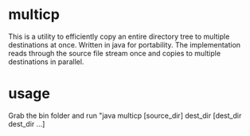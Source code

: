 multicp
=======
This is a utility to efficiently copy an entire directory tree to multiple destinations at once. Written in java for portability.
The implementation reads through the source file stream once and copies to multiple destinations in parallel.

usage
=======
Grab the bin folder and run "java multicp [source_dir] dest_dir [dest_dir dest_dir ...]
